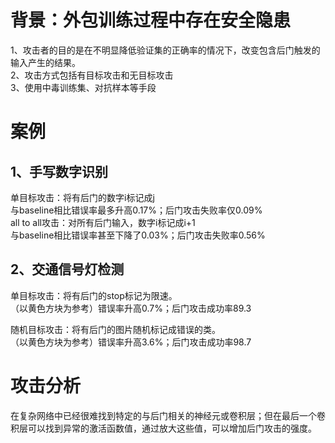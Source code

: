 # 背景：外包训练过程中存在安全隐患  
1、攻击者的目的是在不明显降低验证集的正确率的情况下，改变包含后门触发的输入产生的结果。  
2、攻击方式包括有目标攻击和无目标攻击  
3、使用中毒训练集、对抗样本等手段   

# 案例
## 1、手写数字识别
  单目标攻击：将有后门的数字i标记成j    
  与baseline相比错误率最多升高0.17%；后门攻击失败率仅0.09%    
  all to all攻击：对所有后门输入，数字i标记成i+1    
  与baseline相比错误率甚至下降了0.03%；后门攻击失败率0.56%
  
## 2、交通信号灯检测
  单目标攻击：将有后门的stop标记为限速。  
  （以黄色方块为参考）错误率升高0.7%；后门攻击成功率89.3  
  
  随机目标攻击：将有后门的图片随机标记成错误的类。  
  （以黄色方块为参考）错误率升高3.6%；后门攻击成功率98.7
  
# 攻击分析
在复杂网络中已经很难找到特定的与后门相关的神经元或卷积层；但在最后一个卷积层可以找到异常的激活函数值，通过放大这些值，可以增加后门攻击的强度。
